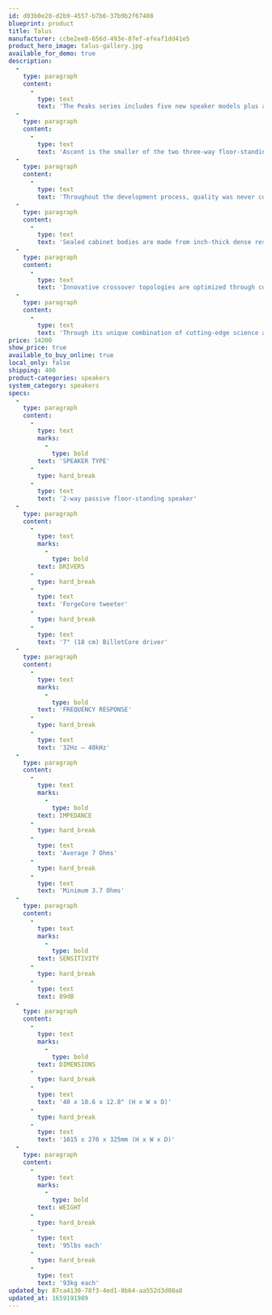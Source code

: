 ```yaml
---
id: d03b0e20-d2b9-4557-b7b6-37b9b2f67408
blueprint: product
title: Talus
manufacturer: ccbe2ee8-656d-493e-87ef-efeaf1dd41e5
product_hero_image: talus-gallery.jpg
available_for_demo: true
description:
  -
    type: paragraph
    content:
      -
        type: text
        text: 'The Peaks series includes five new speaker models plus a powered subwoofer, each performing at a new reference level for their price point. They excel in any size room, across all genres of music, and are offered in high quality finish es to suit every style of home.'
  -
    type: paragraph
    content:
      -
        type: text
        text: 'Ascent is the smaller of the two three-way floor-standing speakers in the range. Effortless dynamics blend with massive sound-staging, resolution and fine detail. Full scale classical and rock music pour out of the Ascent with ease. Authoritative, deep bass, clarity, finesse and musicality are hallmarks of the Summit.'
  -
    type: paragraph
    content:
      -
        type: text
        text: 'Throughout the development process, quality was never compromised. Ascent boasts proprietary ForgeCore tweeters and our exceptional BilletCore woofers. These are mounted in thick aluminum front baffles which are precision machined in-house to a profile guided by detailed computational modeling.'
  -
    type: paragraph
    content:
      -
        type: text
        text: 'Sealed cabinet bodies are made from inch-thick dense resin fiber, curved to exact tolerances in custom presses by experienced European workshops. They include advanced bracing and acoustic absorbers which eliminate cabinet resonances and reflections.'
  -
    type: paragraph
    content:
      -
        type: text
        text: 'Innovative crossover topologies are optimized through complex simulation and countless hours of critical listening. These designs maximize efficiency and ensure the broadest possible compatibility with amplifiers. Crossovers use the highest quality components and are hand-built on circuit boards that YG machines in-house.'
  -
    type: paragraph
    content:
      -
        type: text
        text: 'Through its unique combination of cutting-edge science and engineering, Ascent represents an approach with no compromises. Everything from the drivers, cabinets and crossovers, through to the veneer, lacquer and internal cabling has been carefully selected and modeled to deliver the most accurate, most musical performance possible.'
price: 14200
show_price: true
available_to_buy_online: true
local_only: false
shipping: 400
product-categories: speakers
system_category: speakers
specs:
  -
    type: paragraph
    content:
      -
        type: text
        marks:
          -
            type: bold
        text: 'SPEAKER TYPE'
      -
        type: hard_break
      -
        type: text
        text: '2-way passive floor-standing speaker'
  -
    type: paragraph
    content:
      -
        type: text
        marks:
          -
            type: bold
        text: DRIVERS
      -
        type: hard_break
      -
        type: text
        text: 'ForgeCore tweeter'
      -
        type: hard_break
      -
        type: text
        text: '7" (18 cm) BilletCore driver'
  -
    type: paragraph
    content:
      -
        type: text
        marks:
          -
            type: bold
        text: 'FREQUENCY RESPONSE'
      -
        type: hard_break
      -
        type: text
        text: '32Hz – 40kHz'
  -
    type: paragraph
    content:
      -
        type: text
        marks:
          -
            type: bold
        text: IMPEDANCE
      -
        type: hard_break
      -
        type: text
        text: 'Average 7 Ohms'
      -
        type: hard_break
      -
        type: text
        text: 'Minimum 3.7 Ohms'
  -
    type: paragraph
    content:
      -
        type: text
        marks:
          -
            type: bold
        text: SENSITIVITY
      -
        type: hard_break
      -
        type: text
        text: 89dB
  -
    type: paragraph
    content:
      -
        type: text
        marks:
          -
            type: bold
        text: DIMENSIONS
      -
        type: hard_break
      -
        type: text
        text: '40 x 10.6 x 12.8" (H x W x D)'
      -
        type: hard_break
      -
        type: text
        text: '1015 x 270 x 325mm (H x W x D)'
  -
    type: paragraph
    content:
      -
        type: text
        marks:
          -
            type: bold
        text: WEIGHT
      -
        type: hard_break
      -
        type: text
        text: '95lbs each'
      -
        type: hard_break
      -
        type: text
        text: '93kg each'
updated_by: 87ca4130-78f3-4ed1-8b64-aa552d3d08a8
updated_at: 1659191989
---
```

